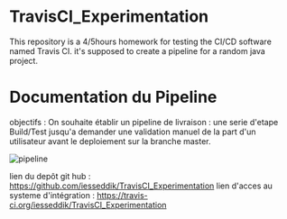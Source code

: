 ﻿# TravisCI_Experimentation
This repository is a 4/5hours homework for testing the CI/CD software named Travis CI.
it's supposed to create a pipeline for a random java project.


# Documentation du Pipeline

objectifs : On souhaite établir un pipeline de livraison : une serie d'etape Build/Test jusqu'a demander une validation 
manuel de la part d'un utilisateur avant le deploiement sur la branche master.

![pipeline](https://github.com/iesseddik/TravisCI_Experimentation/blob/master/pipeline.png?raw=true)

lien du depôt git hub : https://github.com/iesseddik/TravisCI_Experimentation
lien d'acces au systeme d'intégration : https://travis-ci.org/iesseddik/TravisCI_Experimentation






